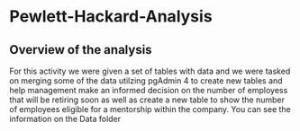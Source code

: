 # Pewlett-Hackard-Analysis

## Overview of the analysis
For this activity we were given a set of tables with data and we were tasked on merging some of the data utilzing pgAdmin 4 to create new tables and help management make an informed decision on the number of employess that will be retiring soon as well as create a new table to show the number of employees eligible for a mentorship within the company. 
You can see the information on the Data folder 
